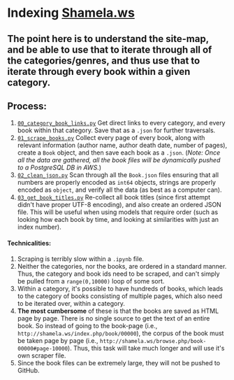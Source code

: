 # Indexing [Shamela.ws](http://shamela.ws)

## The point here is to understand the site-map, and be able to use that to iterate through all of the categories/genres, and thus use that to iterate through every book within a given category.

## Process:
1. [`00_category_book_links.py`](00_category_book_links.py) Get direct links to every category, and every book within that category. Save that as a `.json` for further traversals.
2. [`01_scrape_books.py`](01_scrape_books.py) Collect every page of every book, along with relevant information (author name, author death date, number of pages), create a `Book` object, and then save each book as a `.json`. (*Note: Once all the data are gathered, all the book files will be dynamically pushed to a PostgreSQL DB in AWS.*)
3. [`02_clean_json.py`](02_clean_json.py) Scan through all the `Book.json` files ensuring that all numbers are properly encoded as `int64` objects, strings are properly encoded as `object`, and verify all the data (as best as a computer can).
4. [`03_get_book_titles.py`](03_get_book_titles.py) Re-collect all book titles (since first attempt didn't have proper UTF-8 encoding), and also create an ordered JSON file. This will be useful when using models that require order (such as looking how each book by time, and looking at similarities with just an index number).

#### Technicalities:
1. Scraping is terribly slow within a `.ipynb` file.
2. Neither the categories, nor the books, are ordered in a standard manner. Thus, the category and book ids need to be scraped, and can't simply be pulled from a `range(0,10000)` loop of some sort.
3. Within a category, it's possible to have hundreds of books, which leads to the category of books consisting of multiple pages, which also need to be iterated over, within a category.
4. **The most cumbersome** of these is that the books are saved as HTML page by page. There is no single source to get the text of an entire book. So instead of going to the book-page (i.e., `http://shamela.ws/index.php/book/00000`), the corpus of the book must be taken page by page (i.e., `http://shamela.ws/browse.php/book-00000#page-10000`). Thus, this task will take much longer and will use it's own scraper file.
5. Since the book files can be extremely large, they will not be pushed to GitHub.